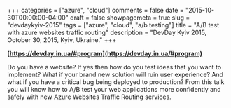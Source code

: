 +++
categories = ["azure", "cloud"]
comments = false
date = "2015-10-30T00:00:00-04:00"
draft = false
showpagemeta = true
slug = "devdaykyiv-2015"
tags = ["azure", "cloud", "a/b testing"]
title = "A/B test with azure websites traffic routing"
description = "DevDay Kyiv 2015, October 30, 2015, Kyiv, Ukraine."
+++

**[https://devday.in.ua/#program](https://devday.in.ua/#program)**

Do you have a website? If yes then how do you test ideas that you want to implement? What if your brand new solution will ruin user experience? And what if you have a critical bug being deployed to production? From this talk you will know how to A/B test your web applications more confidently and safely with new Azure Websites Traffic Routing services.
